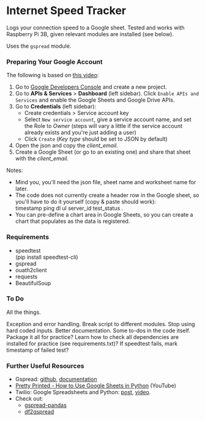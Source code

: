 # Internet Speed Tracker
Logs your connection speed to a Google sheet. 
Tested and works with Raspberry Pi 3B, given relevant modules are installed (see below).

Uses the `gspread` module.


### Preparing Your Google Account
The following is based on [this video](https://www.youtube.com/watch?v=7I2s81TsCnc):

1. Go to [Google Developers Console](https://console.developers.google.com/cloud-resource-manager) and create a new project.
2. Go to **APIs & Services** > **Dashboard** (left sidebar). Click `Enable APIs and Services` and enable the Google Sheets and Google Drive APIs.
3. Go to **Credentials** (left sidebar):
   + Create credentials > Service account key
   + Select `New service account`, give a service account name, and set the Role to _Owner_ (steps will vary a little if the service account already exists and you're just adding a user)
   + Click `Create` (_Key type_ should be set to JSON by default)
4. Open the json and copy the _client_email_.
5. Create a Google Sheet (or go to an existing one) and share that sheet with the _client_email_.

Notes:

+ Mind you, you'll need the json file, sheet name and worksheet name for later.
+ The code does not currently create a header row in the Google sheet, so you'll have to do it yourself (copy & paste should work): <br>timestamp	ping	dl	ul	server_id	test_status .
+ You can pre-define a chart area in Google Sheets, so you can create a chart that populates as the data is registered.


### Requirements

+ speedtest<br>
(pip install speedtest-cli)
+ gspread
+ ouath2client
+ requests
+ BeautifulSoup


### To Do

All the things.

Exception and error handling. Break script to different modules. Stop using hard coded inputs. Better documentation. Some to-dos in the code itself. Package it all for practice? Learn how to check all dependencies are installed for practice (see requirements.txt)? If speedtest fails, mark timestamp of failed test?


### Further Useful Resources

+ Gspread: [github](https://github.com/burnash/gspread), [documentation](http://gspread.readthedocs.io/en/latest/index.html)
+ [Pretty Printed - How to Use Google Sheets in Python](https://www.youtube.com/watch?v=7I2s81TsCnc)  (YouTube)
+ Twilio: Google Spreadsheets and Python: [post](https://www.twilio.com/blog/2017/02/an-easy-way-to-read-and-write-to-a-google-spreadsheet-in-python.html), [video](https://www.youtube.com/watch?v=vISRn5qFrkM).
+ Check out:
  + [gspread-pandas](https://github.com/aiguofer/gspread-pandas)
  + [df2gspread](https://github.com/maybelinot/df2gspread)

